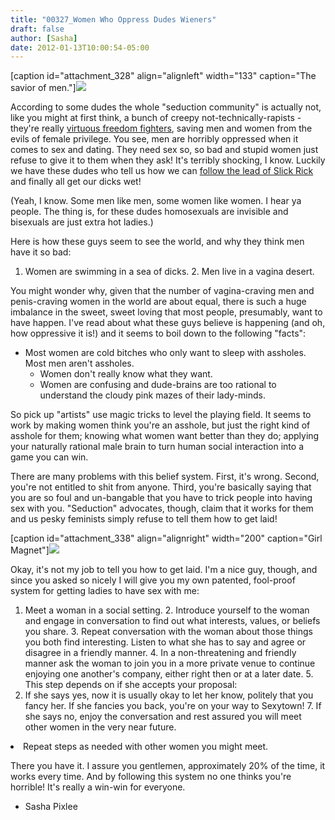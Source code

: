 ```yaml
---
title: "00327_Women Who Oppress Dudes Wieners"
draft: false
author: [Sasha]
date: 2012-01-13T10:00:54-05:00
---
```


[caption id="attachment_328" align="alignleft" width="133" caption="The savior of men."]![](http://www.morethanmen.org/wp-content/uploads/2012/01/1_dingjikerbo1.bmp)

According to some dudes the whole "seduction community" is actually not, like you might at first think, a bunch of creepy not-technically-rapists - they're really [virtuous freedom fighters](http://www.feministcritics.org/blog/about/seduction-communitypickup-artists/), saving men and women from the evils of female privilege. You see, men are horribly oppressed when it comes to sex and dating. They need sex so, so bad and stupid women just refuse to give it to them when they ask! It's terribly shocking, I know. Luckily we have these dudes who tell us how we can [follow the lead of Slick Rick](http://www.youtube.com/watch?v=6hsOSC6RVhk) and finally all get our dicks wet!

(Yeah, I know. Some men like men, some women like women. I hear ya people. The thing is, for these dudes homosexuals are invisible and bisexuals are just extra hot ladies.)

Here is how these guys seem to see the world, and why they think men have it so bad:

1. Women are swimming in a sea of dicks.
	2. Men live in a vagina desert.

You might wonder why, given that the number of vagina-craving men and penis-craving women in the world are about equal, there is such a huge imbalance in the sweet, sweet loving that most people, presumably, want to have happen. I've read about what these guys believe is happening (and oh, how oppressive it is!) and it seems to boil down to the following "facts":
- Most women are cold bitches who only want to sleep with assholes. Most men aren't assholes.
	- Women don't really know what they want.
	- Women are confusing and dude-brains are too rational to understand the cloudy pink mazes of their lady-minds.

So pick up "artists" use magic tricks to level the playing field. It seems to work by making women think you're an asshole, but just the right kind of asshole for them; knowing what women want better than they do; applying your naturally rational male brain to turn human social interaction into a game you can win.

There are many problems with this belief system. First, it's wrong. Second, you're not entitled to shit from anyone. Third, you're basically saying that you are so foul and un-bangable that you have to trick people into having sex with you. "Seduction" advocates, though, claim that it works for them and us pesky feminists simply refuse to tell them how to get laid!

[caption id="attachment_338" align="alignright" width="200" caption="Girl Magnet"]![](http://www.morethanmen.org/wp-content/uploads/2012/01/58967_1601943486674_1178697084_31702874_2477573_n1-300x225.jpg)

Okay, it's not my job to tell you how to get laid. I'm a nice guy, though, and since you asked so nicely I will give you my own patented, fool-proof system for getting ladies to have sex with me:
1. Meet a woman in a social setting.
	2. Introduce yourself to the woman and engage in conversation to find out what interests, values, or beliefs you share.
	3. Repeat conversation with the woman about those things you both find interesting. Listen to what she has to say and agree or disagree in a friendly manner.
	4. In a non-threatening and friendly manner ask the woman to join you in a more private venue to continue enjoying one another's company, either right then or at a later date.
	5. This step depends on if she accepts your proposal:
6. If she says yes, now it is usually okay to let her know, politely that you fancy her. If she fancies you back, you're on your way to Sexytown!
	7. If she says no, enjoy the conversation and rest assured you will meet other women in the very near future.
<li>Repeat steps as needed with other women you might meet.</li>

There you have it. I assure you gentlemen, approximately 20% of the time, it works every time. And by following this system no one thinks you're horrible! It's really a win-win for everyone.

- Sasha Pixlee